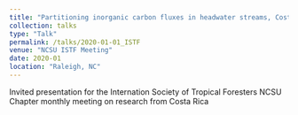 ```yaml
---
title: "Partitioning inorganic carbon fluxes in headwater streams, Costa Rica"
collection: talks
type: "Talk"
permalink: /talks/2020-01-01_ISTF
venue: "NCSU ISTF Meeting"
date: 2020-01
location: "Raleigh, NC"
---
```


Invited presentation for the Internation Society of Tropical Foresters NCSU Chapter monthly meeting on research from Costa Rica
